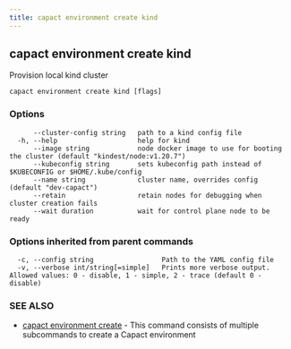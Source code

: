 ```yaml
---
title: capact environment create kind
---
```


## capact environment create kind

Provision local kind cluster

```
capact environment create kind [flags]
```

### Options

```
      --cluster-config string   path to a kind config file
  -h, --help                    help for kind
      --image string            node docker image to use for booting the cluster (default "kindest/node:v1.20.7")
      --kubeconfig string       sets kubeconfig path instead of $KUBECONFIG or $HOME/.kube/config
      --name string             cluster name, overrides config (default "dev-capact")
      --retain                  retain nodes for debugging when cluster creation fails
      --wait duration           wait for control plane node to be ready
```

### Options inherited from parent commands

```
  -c, --config string                 Path to the YAML config file
  -v, --verbose int/string[=simple]   Prints more verbose output. Allowed values: 0 - disable, 1 - simple, 2 - trace (default 0 - disable)
```

### SEE ALSO

* [capact environment create](capact_environment_create.md)	 - This command consists of multiple subcommands to create a Capact environment

